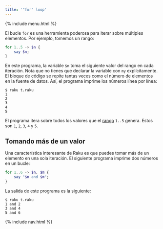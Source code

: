 ```yaml
---
title: '"for" loop'
---
```


{% include menu.html %}

El bucle `for` es una herramienta poderosa para iterar sobre múltiples elementos. Por ejemplo, tomemos un rango:

```raku
for 1..5 -> $n {
    say $n;
}
```

En este programa, la variable `$n` toma el siguiente valor del rango en cada iteración. Nota que no tienes que declarar la variable con `my` explícitamente. El bloque de código se repite tantas veces como el número de elementos en la fuente de datos. Así, el programa imprime los números línea por línea:

```console
$ raku t.raku 
1
2
3
4
5
```

El programa itera sobre todos los valores que el [rango](/es/essentials/ranges) `1..5` genera. Estos son `1`, `2`, `3`, `4` y `5`.

## Tomando más de un valor

Una característica interesante de Raku es que puedes tomar más de un elemento en una sola iteración. El siguiente programa imprime dos números en un bucle:

```raku
for 1..6 -> $n, $m {
    say "$n and $m";
}
```

La salida de este programa es la siguiente:

```console
$ raku t.raku
1 and 2
3 and 4
5 and 6
```

{% include nav.html %}